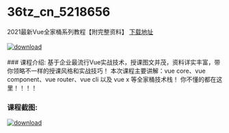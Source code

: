 # 36tz_cn_5218656
2021最新Vue全家桶系列教程【附完整资料】
[下载地址](http://www.36tz.cn/article/5218656 "下载地址")
<br/></br>[![download](http://36tz.cn/muke_img/2021_02_1-88.png "下载地址")](http://www.36tz.cn/article/5218656 "下载地址")
<br/></br>### 课程介绍:
基于企业最流行Vue实战技术，授课图文并茂，资料详实丰富，带你领略不一样的授课风格和实战技巧！
本次课程主要讲解：vue core、vue component、vue router、vue cli 以及 vue x 等全家桶技术栈！
你不懂的都在这里！！！！

### 课程截图:
[![download](http://36tz.cn/muke_img/2021_02_2-93.png "下载地址")](http://www.36tz.cn/article/5218656 "下载地址")
